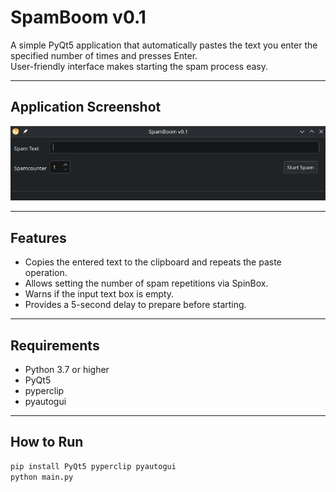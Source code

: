 # SpamBoom v0.1

A simple PyQt5 application that automatically pastes the text you enter the specified number of times and presses Enter.  
User-friendly interface makes starting the spam process easy.

---

## Application Screenshot

![Application Screenshot](image.png)

---

## Features
- Copies the entered text to the clipboard and repeats the paste operation.
- Allows setting the number of spam repetitions via SpinBox.
- Warns if the input text box is empty.
- Provides a 5-second delay to prepare before starting.

---

## Requirements

- Python 3.7 or higher
- PyQt5
- pyperclip
- pyautogui

---

## How to Run

```bash
pip install PyQt5 pyperclip pyautogui
python main.py

